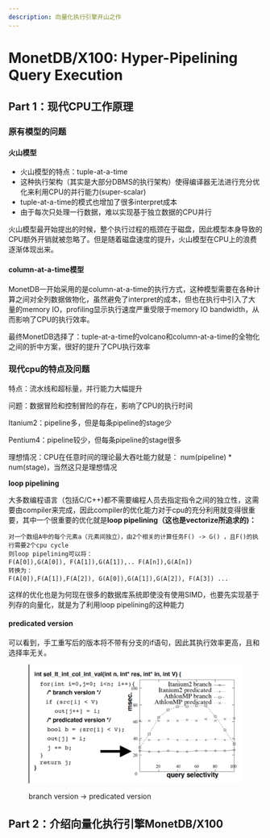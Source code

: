 ```yaml
---
description: 向量化执行引擎开山之作
---
```


# MonetDB/X100: Hyper-Pipelining Query Execution

## Part 1：现代CPU工作原理

### 原有模型的问题

#### 火山模型

* 火山模型的特点：tuple-at-a-time
* 这种执行架构（其实是大部分DBMS的执行架构）使得编译器无法进行充分优化来利用CPU的并行能力(super-scalar)
* tuple-at-a-time的模式也增加了很多interpret成本
* 由于每次只处理一行数据，难以实现基于独立数据的CPU并行

火山模型最开始提出的时候，整个执行过程的瓶颈在于磁盘，因此模型本身导致的CPU额外开销就被忽略了。但是随着磁盘速度的提升，火山模型在CPU上的浪费逐渐体现出来。

#### column-at-a-time模型

MonetDB一开始采用的是column-at-a-time的执行方式，这种模型需要在各种计算之间对全列数据做物化，虽然避免了interpret的成本，但也在执行中引入了大量的memory IO，profiling显示执行速度严重受限于memory IO bandwidth，从而影响了CPU的执行效率。

最终MonetDB选择了：tuple-at-a-time的volcano和column-at-a-time的全物化之间的折中方案，很好的提升了CPU执行效率

### 现代cpu的特点及问题

特点：流水线和超标量，并行能力大幅提升

问题：数据冒险和控制冒险的存在，影响了CPU的执行时间

Itanium2：pipeline多，但是每条pipeline的stage少

Pentium4：pipeline较少，但每条pipeline的stage很多

理想情况：CPU在任意时间的理论最大吞吐能力就是： num(pipeline) \* num(stage)，当然这只是理想情况

**loop pipelining**

大多数编程语言（包括C/C++)都不需要编程人员去指定指令之间的独立性，这需要由compiler来完成，因此compiler的优化能力对于cpu的充分利用就变得很重要，其中一个很重要的优化就是**loop pipelining（这也是vectorize所追求的)：**

```
对一个数组A中的每个元素a（元素间独立），由2个相关的计算任务F() -> G() ，且F()的执行需要2个cpu cycle
则loop pipelining可以将：
F(A[0]),G(A[0]), F(A[1]),G(A[1]),.. F(A[n]),G(A[n])
转换为：
F(A[0]),F(A[1]),F(A[2]), G(A[0]),G(A[1]),G(A[2]), F(A[3]) ...
```

这样的优化也是为何现在很多的数据库系统即使没有使用SIMD，也要先实现基于列存的向量化，就是为了利用loop pipelining的这种能力

#### predicated version

可以看到，手工重写后的版本将不带有分支的if语句，因此其执行效率更高，且和选择率无关。

<figure><img src="../.gitbook/assets/image (1).png" alt=""><figcaption><p>branch version -> predicated version</p></figcaption></figure>







## Part 2：介绍向量化执行引擎MonetDB/X100
